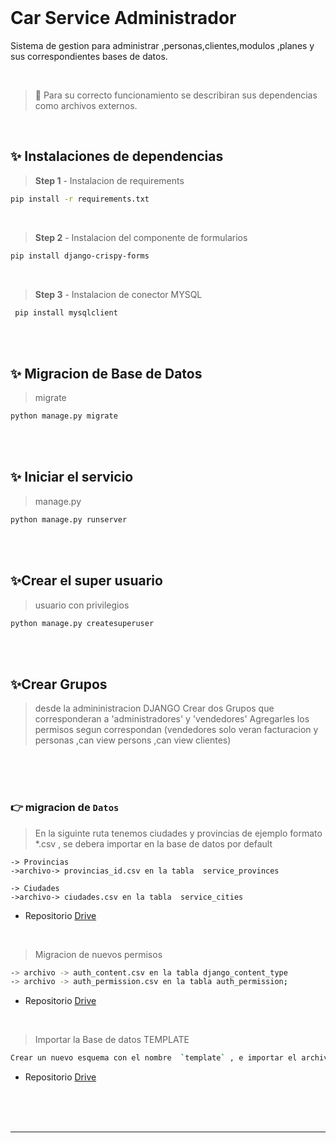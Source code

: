 <br />


# Car Service Administrador

Sistema de gestion para administrar ,personas,clientes,modulos ,planes y sus correspondientes bases de datos. 

<br />

> 🚀 Para su correcto funcionamiento se describiran sus dependencias como archivos externos.

<br />



## ✨ Instalaciones de dependencias

> **Step 1** - Instalacion de requirements 

```bash
pip install -r requirements.txt 
```
<br />

> **Step 2** - Instalacion del componente de formularios 

```bash
pip install django-crispy-forms 
```
<br />


> **Step 3** - Instalacion de conector MYSQL 

```bash
 pip install mysqlclient    
```
<br />

<br />

## ✨ Migracion de Base de Datos

> migrate

```bash
python manage.py migrate 
```



<br />

<br />

## ✨ Iniciar el servicio

> manage.py

```bash
python manage.py runserver
```

<br />


<br />

## ✨Crear el super usuario

> usuario con privilegios

```bash
python manage.py createsuperuser
```

<br />


<br />

## ✨Crear Grupos

> desde la admininistracion DJANGO Crear dos Grupos que corresponderan a 'administradores' y 'vendedores'
> Agregarles los permisos segun correspondan (vendedores solo veran facturacion y personas ,can view persons ,can view clientes)


<br />


<br />

<br />

### 👉 migracion de  `Datos` 

> En la siguinte ruta tenemos ciudades y provincias de ejemplo formato *.csv , se debera importar en la base de datos por default 

```
-> Provincias
->archivo-> provincias_id.csv en la tabla  service_provinces

-> Ciudades
->archivo-> ciudades.csv en la tabla  service_cities
```
- Repositorio [Drive](https://drive.google.com/drive/folders/1YO9oXgAVypCAEra9-MQqAoqETt1q4HyG?usp=sharing)
<br />

> Migracion de nuevos permisos

```bash
-> archivo -> auth_content.csv en la tabla django_content_type
-> archivo -> auth_permission.csv en la tabla auth_permission;

```
- Repositorio [Drive](https://drive.google.com/drive/folders/1YO9oXgAVypCAEra9-MQqAoqETt1q4HyG?usp=sharing)
<br />


>Importar la Base de datos TEMPLATE

```bash
Crear un nuevo esquema con el nombre  `template` , e importar el archivo *sql del repositorio 
```
- Repositorio [Drive](https://drive.google.com/drive/folders/1YO9oXgAVypCAEra9-MQqAoqETt1q4HyG?usp=sharing)
<br />

<br />



<br />

---


